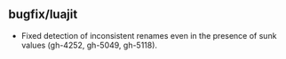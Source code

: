## bugfix/luajit

* Fixed detection of inconsistent renames even in the presence of sunk values
  (gh-4252, gh-5049, gh-5118).
